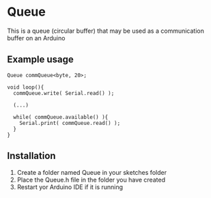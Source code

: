 # Queue

This is a queue (circular buffer) that may be used as a communication buffer
on an Arduino

## Example usage

```
Queue commQueue<byte, 20>;

void loop(){
  commQueue.write( Serial.read() );

  (...)

  while( commQueue.available() ){
    Serial.print( commQueue.read() );
  }
}
```

## Installation

1. Create a folder named Queue in your sketches folder
2. Place the Queue.h file in the folder you have created
3. Restart yor Arduino IDE if it is running
 
